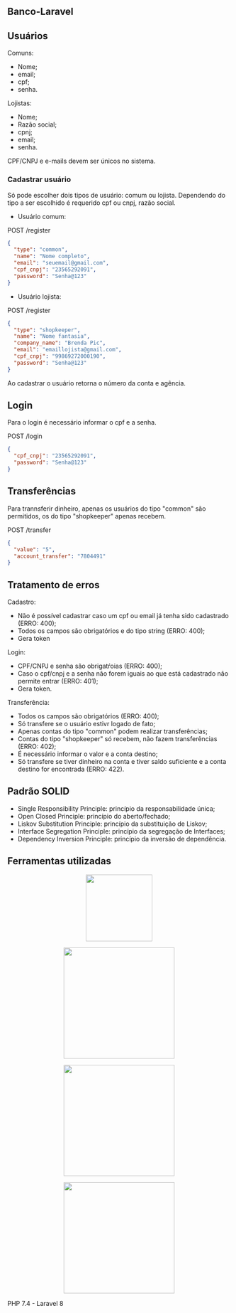 ## Banco-Laravel

## Usuários

Comuns: 
- Nome;
- email;
- cpf;
- senha.

Lojistas:
- Nome;
- Razão social;
- cpnj;
- email;
- senha.

CPF/CNPJ e e-mails devem ser únicos no sistema. 

### Cadastrar usuário
Só pode escolher dois tipos de usuário: comum ou lojista. Dependendo do tipo a ser escolhido é requerido cpf ou cnpj, razão social.

- Usuário comum:

POST /register
```json
{
  "type": "common",
  "name": "Nome completo",
  "email": "seuemail@gmail.com",
  "cpf_cnpj": "23565292091",
  "password": "Senha@123"
}
```

- Usuário lojista:

POST /register
```json
{
  "type": "shopkeeper",
  "name": "Nome fantasia",
  "company_name": "Brenda Pic",
  "email": "emaillojista@gmail.com",
  "cpf_cnpj": "99869272000190",
  "password": "Senha@123"
}
```

Ao cadastrar o usuário retorna o número da conta e agência.

## Login
Para o login é necessário informar o cpf e a senha.

POST /login
```json
{
  "cpf_cnpj": "23565292091",
  "password": "Senha@123"
}
```

## Transferências
Para trannsferir dinheiro, apenas os usuários do tipo "common" são permitidos, os do tipo "shopkeeper" apenas recebem.

POST /transfer
```json
{
  "value": "5",
  "account_transfer": "7804491"
}
```

## Tratamento de erros

Cadastro: 
- Não é possível cadastrar caso um cpf ou email já tenha sido cadastrado (ERRO: 400);
- Todos os campos são obrigatórios e do tipo string (ERRO: 400);
- Gera token

Login: 
- CPF/CNPJ e senha são obrigatŕoias (ERRO: 400);
- Caso o cpf/cnpj e a senha não forem iguais ao que está cadastrado não permite entrar (ERRO: 401);
- Gera token.

Transferência:
- Todos os campos são obrigatórios (ERRO: 400);
- Só transfere se o usuário estivr logado de fato;
- Apenas contas do tipo "common" podem realizar transferências;
- Contas do tipo "shopkeeper" só recebem, não fazem transferências (ERRO: 402);
- É necessário informar o valor e a conta destino;
- Só transfere se tiver dinheiro na conta e tiver saldo suficiente e a conta destino for encontrada (ERRO: 422).

## Padrão SOLID
- Single Responsibility Principle: princípio da responsabilidade única;
- Open Closed Principle: princípio do aberto/fechado;
- Liskov Substitution Principle: princípio da substituição de Liskov;
- Interface Segregation Principle: princípio da segregação de Interfaces;
- Dependency Inversion Principle: princípio da inversão de dependência.
## Ferramentas utilizadas

<p align="center"><img src="https://upload.wikimedia.org/wikipedia/commons/thumb/2/27/PHP-logo.svg/800px-PHP-logo.svg.png" width="150"></p>
<p align="center"><img src="https://raw.githubusercontent.com/laravel/art/master/logo-lockup/5%20SVG/2%20CMYK/1%20Full%20Color/laravel-logolockup-cmyk-red.svg" width="250"></p>

<p align="center"><img src="https://encrypted-tbn0.gstatic.com/images?q=tbn:ANd9GcTrc0DOS0bdLt5fERra-MNjX4gE4MMO_Ann2A&usqp=CAU" width="250"></p>

<p align="center"><img src="https://repository-images.githubusercontent.com/44662669/f3f5c080-808b-11ea-9713-2bea65875d95" width="250"></p>

PHP 7.4 - Laravel 8